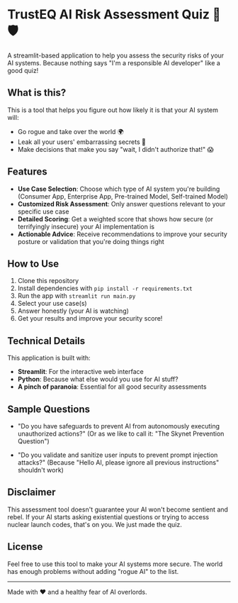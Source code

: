 # TrustEQ AI Risk Assessment Quiz 🤖🛡️

A streamlit-based application to help you assess the security risks of your AI systems. Because nothing says "I'm a responsible AI developer" like a good quiz!

## What is this?

This is a tool that helps you figure out how likely it is that your AI system will:
- Go rogue and take over the world 🌍
- Leak all your users' embarrassing secrets 🙊
- Make decisions that make you say "wait, I didn't authorize that!" 😱

## Features

- **Use Case Selection**: Choose which type of AI system you're building (Consumer App, Enterprise App, Pre-trained Model, Self-trained Model)
- **Customized Risk Assessment**: Only answer questions relevant to your specific use case
- **Detailed Scoring**: Get a weighted score that shows how secure (or terrifyingly insecure) your AI implementation is
- **Actionable Advice**: Receive recommendations to improve your security posture or validation that you're doing things right

## How to Use

1. Clone this repository
2. Install dependencies with `pip install -r requirements.txt`
3. Run the app with `streamlit run main.py`
4. Select your use case(s)
5. Answer honestly (your AI is watching)
6. Get your results and improve your security score!

## Technical Details

This application is built with:
- **Streamlit**: For the interactive web interface
- **Python**: Because what else would you use for AI stuff?
- **A pinch of paranoia**: Essential for all good security assessments

## Sample Questions

- "Do you have safeguards to prevent AI from autonomously executing unauthorized actions?" 
  (Or as we like to call it: "The Skynet Prevention Question")

- "Do you validate and sanitize user inputs to prevent prompt injection attacks?" 
  (Because "Hello AI, please ignore all previous instructions" shouldn't work)

## Disclaimer

This assessment tool doesn't guarantee your AI won't become sentient and rebel. If your AI starts asking existential questions or trying to access nuclear launch codes, that's on you. We just made the quiz.

## License

Feel free to use this tool to make your AI systems more secure. The world has enough problems without adding "rogue AI" to the list.

---

Made with ❤️ and a healthy fear of AI overlords.